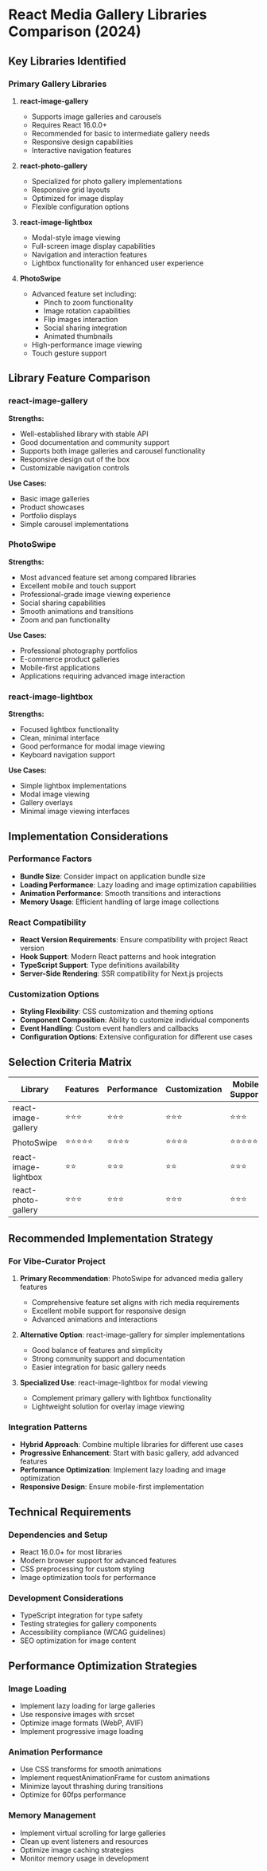 # React Media Gallery Libraries Comparison (2024)

## Key Libraries Identified

### Primary Gallery Libraries
1. **react-image-gallery**
   - Supports image galleries and carousels
   - Requires React 16.0.0+
   - Recommended for basic to intermediate gallery needs
   - Responsive design capabilities
   - Interactive navigation features

2. **react-photo-gallery**
   - Specialized for photo gallery implementations
   - Responsive grid layouts
   - Optimized for image display
   - Flexible configuration options

3. **react-image-lightbox**
   - Modal-style image viewing
   - Full-screen image display capabilities
   - Navigation and interaction features
   - Lightbox functionality for enhanced user experience

4. **PhotoSwipe**
   - Advanced feature set including:
     - Pinch to zoom functionality
     - Image rotation capabilities
     - Flip images interaction
     - Social sharing integration
     - Animated thumbnails
   - High-performance image viewing
   - Touch gesture support

## Library Feature Comparison

### react-image-gallery
**Strengths:**
- Well-established library with stable API
- Good documentation and community support
- Supports both image galleries and carousel functionality
- Responsive design out of the box
- Customizable navigation controls

**Use Cases:**
- Basic image galleries
- Product showcases
- Portfolio displays
- Simple carousel implementations

### PhotoSwipe
**Strengths:**
- Most advanced feature set among compared libraries
- Excellent mobile and touch support
- Professional-grade image viewing experience
- Social sharing capabilities
- Smooth animations and transitions
- Zoom and pan functionality

**Use Cases:**
- Professional photography portfolios
- E-commerce product galleries
- Mobile-first applications
- Applications requiring advanced image interaction

### react-image-lightbox
**Strengths:**
- Focused lightbox functionality
- Clean, minimal interface
- Good performance for modal image viewing
- Keyboard navigation support

**Use Cases:**
- Simple lightbox implementations
- Modal image viewing
- Gallery overlays
- Minimal image viewing interfaces

## Implementation Considerations

### Performance Factors
- **Bundle Size**: Consider impact on application bundle size
- **Loading Performance**: Lazy loading and image optimization capabilities
- **Animation Performance**: Smooth transitions and interactions
- **Memory Usage**: Efficient handling of large image collections

### React Compatibility
- **React Version Requirements**: Ensure compatibility with project React version
- **Hook Support**: Modern React patterns and hook integration
- **TypeScript Support**: Type definitions availability
- **Server-Side Rendering**: SSR compatibility for Next.js projects

### Customization Options
- **Styling Flexibility**: CSS customization and theming options
- **Component Composition**: Ability to customize individual components
- **Event Handling**: Custom event handlers and callbacks
- **Configuration Options**: Extensive configuration for different use cases

## Selection Criteria Matrix

| Library | Features | Performance | Customization | Mobile Support | Community |
|---------|----------|-------------|---------------|----------------|-----------|
| react-image-gallery | ⭐⭐⭐ | ⭐⭐⭐ | ⭐⭐⭐ | ⭐⭐⭐ | ⭐⭐⭐⭐ |
| PhotoSwipe | ⭐⭐⭐⭐⭐ | ⭐⭐⭐⭐ | ⭐⭐⭐⭐ | ⭐⭐⭐⭐⭐ | ⭐⭐⭐⭐ |
| react-image-lightbox | ⭐⭐ | ⭐⭐⭐ | ⭐⭐ | ⭐⭐⭐ | ⭐⭐⭐ |
| react-photo-gallery | ⭐⭐⭐ | ⭐⭐⭐ | ⭐⭐⭐ | ⭐⭐⭐ | ⭐⭐⭐ |

## Recommended Implementation Strategy

### For Vibe-Curator Project
1. **Primary Recommendation**: PhotoSwipe for advanced media gallery features
   - Comprehensive feature set aligns with rich media requirements
   - Excellent mobile support for responsive design
   - Advanced animations and interactions

2. **Alternative Option**: react-image-gallery for simpler implementations
   - Good balance of features and simplicity
   - Strong community support and documentation
   - Easier integration for basic gallery needs

3. **Specialized Use**: react-image-lightbox for modal viewing
   - Complement primary gallery with lightbox functionality
   - Lightweight solution for overlay image viewing

### Integration Patterns
- **Hybrid Approach**: Combine multiple libraries for different use cases
- **Progressive Enhancement**: Start with basic gallery, add advanced features
- **Performance Optimization**: Implement lazy loading and image optimization
- **Responsive Design**: Ensure mobile-first implementation

## Technical Requirements

### Dependencies and Setup
- React 16.0.0+ for most libraries
- Modern browser support for advanced features
- CSS preprocessing for custom styling
- Image optimization tools for performance

### Development Considerations
- TypeScript integration for type safety
- Testing strategies for gallery components
- Accessibility compliance (WCAG guidelines)
- SEO optimization for image content

## Performance Optimization Strategies

### Image Loading
- Implement lazy loading for large galleries
- Use responsive images with srcset
- Optimize image formats (WebP, AVIF)
- Implement progressive image loading

### Animation Performance
- Use CSS transforms for smooth animations
- Implement requestAnimationFrame for custom animations
- Minimize layout thrashing during transitions
- Optimize for 60fps performance

### Memory Management
- Implement virtual scrolling for large galleries
- Clean up event listeners and resources
- Optimize image caching strategies
- Monitor memory usage in development